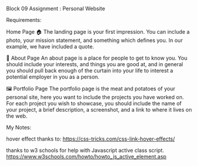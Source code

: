 Block 09 Assignment : Personal Website

Requirements:

Home Page 🏠
The landing page is your first impression. You can include a photo, your mission statement, and something which defines you. In our example, we have included a quote.

👤 About Page
An about page is a place for people to get to know you. You should include your interests, and things you are good at, and in general you should pull back enough of the curtain into your life to interest a potential employer in you as a person.

🖼️ Portfolio Page
The portfolio page is the meat and potatoes of your personal site, here you want to include the projects you have worked on. For each project you wish to showcase, you should include the name of your project, a brief description, a screenshot, and a link to where it lives on the web.

My Notes:

hover effect thanks to: https://css-tricks.com/css-link-hover-effects/

thanks to w3 schools for help with Javascript active class script.
https://www.w3schools.com/howto/howto_js_active_element.asp
